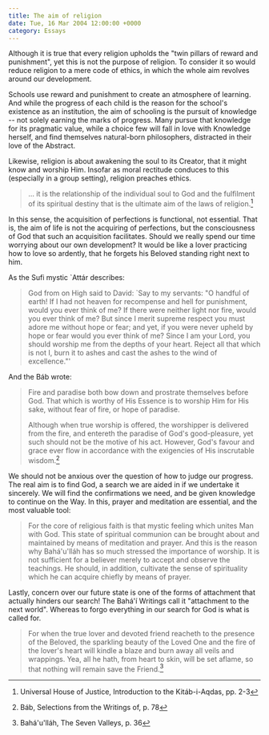 ```yaml
---
title: The aim of religion
date: Tue, 16 Mar 2004 12:00:00 +0000
category: Essays
---
```


Although it is true that every religion upholds the "twin pillars of
reward and punishment", yet this is not the purpose of religion.  To
consider it so would reduce religion to a mere code of ethics, in which
the whole aim revolves around our development.

Schools use reward and punishment to create an atmosphere of learning.
And while the progress of each child is the reason for the school's
existence as an institution, the aim of schooling is the pursuit of
knowledge -- not solely earning the marks of progress.  Many pursue that
knowledge for its pragmatic value, while a choice few will fall in love
with Knowledge herself, and find themselves natural-born philosophers,
distracted in their love of the Abstract.

Likewise, religion is about awakening the soul to its Creator, that it
might know and worship Him.  Insofar as moral rectitude conduces to this
(especially in a group setting), religion preaches ethics.

> ... it is the relationship of the individual soul to God and the
> fulfilment of its spiritual destiny that is the ultimate aim of the
> laws of religion.[^1]

In this sense, the acquisition of perfections is functional, not
essential.  That is, the aim of life is not the acquiring of
perfections, but the consciousness of God that such an acquisition
facilitates.  Should we really spend our time worrying about our own
development?  It would be like a lover practicing how to love so
ardently, that he forgets his Beloved standing right next to him.

As the Sufi mystic `Attár describes:

> God from on High said to David: `Say to my servants: "O handful of
> earth!  If I had not heaven for recompense and hell for punishment,
> would you ever think of me?  If there were neither light nor fire,
> would you ever think of me?  But since I merit supreme respect you
> must adore me without hope or fear; and yet, if you were never upheld
> by hope or fear would you ever think of me?  Since I am your Lord, you
> should worship me from the depths of your heart.  Reject all that
> which is not I, burn it to ashes and cast the ashes to the wind of
> excellence."'

And the Báb wrote:

> Fire and paradise both bow down and prostrate themselves before God.
> That which is worthy of His Essence is to worship Him for His sake,
> without fear of fire, or hope of paradise.
> 
> Although when true worship is offered, the worshipper is delivered
> from the fire, and entereth the paradise of God's good-pleasure, yet
> such should not be the motive of his act. However, God's favour and
> grace ever flow in accordance with the exigencies of His inscrutable
> wisdom.[^2]

We should not be anxious over the question of how to judge our progress.
The real aim is to find God, a search we are aided in if we undertake it
sincerely.  We will find the confirmations we need, and be given
knowledge to continue on the Way.  In this, prayer and meditation are
essential, and the most valuable tool:

> For the core of religious faith is that mystic feeling which unites
> Man with God.  This state of spiritual communion can be brought about
> and maintained by means of meditation and prayer. And this is the
> reason why Bahá'u'lláh has so much stressed the importance of worship.
> It is not sufficient for a believer merely to accept and observe the
> teachings.  He should, in addition, cultivate the sense of
> spirituality which he can acquire chiefly by means of prayer.

Lastly, concern over our future state is one of the forms of attachment
that actually hinders our search!  The Bahá'í Writings call it
"attachment to the next world".  Whereas to forgo everything in our
search for God is what is called for.

> For when the true lover and devoted friend reacheth to the presence of
> the Beloved, the sparkling beauty of the Loved One and the fire of the
> lover's heart will kindle a blaze and burn away all veils and
> wrappings.  Yea, all he hath, from heart to skin, will be set aflame,
> so that nothing will remain save the Friend.[^3]

[^1]:  Universal House of Justice, Introduction to the Kitáb-i-Aqdas, pp. 2-3

[^2]:  Báb, Selections from the Writings of, p. 78

[^3]:  Bahá'u'lláh, The Seven Valleys, p. 36
